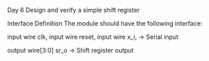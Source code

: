 Day 6
Design and verify a simple shift register

Interface Definition
The module should have the following interface:

input     wire        clk,
input     wire        reset,
input     wire        x_i,  -> Serial input

output    wire[3:0]   sr_o  -> Shift register output